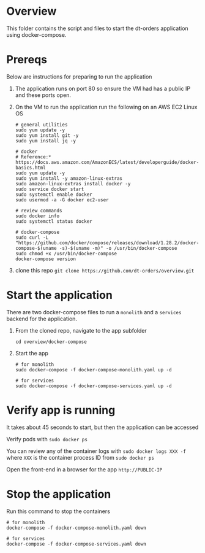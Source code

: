 # Overview 

This folder contains the script and files to start the dt-orders application using docker-compose.  

# Prereqs

Below are instructions for preparing to run the application 

1. The application runs on port 80 so ensure the VM had has a public IP and these ports open.

1. On the VM to run the application run the following on an AWS EC2 Linux OS

    ```
    # general utilities
    sudo yum update -y
    sudo yum install git -y
    sudo yum install jq -y

    # docker
    # Reference:* https://docs.aws.amazon.com/AmazonECS/latest/developerguide/docker-basics.html
    sudo yum update -y
    sudo yum install -y amazon-linux-extras
    sudo amazon-linux-extras install docker -y
    sudo service docker start
    sudo systemctl enable docker
    sudo usermod -a -G docker ec2-user

    # review commands
    sudo docker info
    sudo systemctl status docker

    # docker-compose
    sudo curl -L "https://github.com/docker/compose/releases/download/1.28.2/docker-compose-$(uname -s)-$(uname -m)" -o /usr/bin/docker-compose
    sudo chmod +x /usr/bin/docker-compose
    docker-compose version
    ```

1. clone this repo `git clone https://github.com/dt-orders/overview.git`

# Start the application 

There are two docker-compose files to run a `monolith` and a `services` backend for the application.  

1. From the cloned repo, navigate to the app subfolder

    ```
    cd overview/docker-compose
    ```

2. Start the app 

    ```
    # for monolith
    sudo docker-compose -f docker-compose-monolith.yaml up -d

    # for services
    sudo docker-compose -f docker-compose-services.yaml up -d
    ```

# Verify app is running

It takes about 45 seconds to start, but then the application can be accessed

Verify pods with `sudo docker ps`

You can review any of the container logs with `sudo docker logs XXX -f`  where `XXX` is the container process ID from `sudo docker ps`

Open the front-end in a browser for the app  `http://PUBLIC-IP` 

# Stop the application

Run this command to stop the containers

```
# for monolith
docker-compose -f docker-compose-monolith.yaml down

# for services
docker-compose -f docker-compose-services.yaml down
```